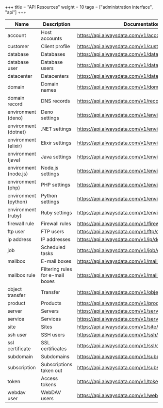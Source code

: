 +++
title = "API Resources"
weight = 10
tags = ["administration interface", "api"]
+++

|Name|Description|Documentation|
|--- |--- |--- |
|account|Host accounts|https://api.alwaysdata.com/v1/account/doc/|
|customer|Client profile|https://api.alwaysdata.com/v1/customer/doc/|
|database|Databases|https://api.alwaysdata.com/v1/database/doc/|
|database user|Database users|https://api.alwaysdata.com/v1/database/user/doc/|
|datacenter|Datacenters|https://api.alwaysdata.com/v1/datacenter/doc/|
|domain|Domain names|https://api.alwaysdata.com/v1/domain/doc/|
|domain record|DNS records|https://api.alwaysdata.com/v1/record/doc/|
|environment (deno)|Deno settings|https://api.alwaysdata.com/v1/environment/deno/doc/|
|environment (dotnet)|.NET settings|https://api.alwaysdata.com/v1/environment/dotnet/doc/|
|environment (elixir)|Elixir settings|https://api.alwaysdata.com/v1/environment/elixir/doc/|
|environment (java)|Java settings|https://api.alwaysdata.com/v1/environment/java/doc/|
|environment (node.js)|Node.js settings|https://api.alwaysdata.com/v1/environment/nodejs/doc/|
|environment (php)|PHP settings|https://api.alwaysdata.com/v1/environment/php/doc/|
|environment (python)|Python settings|https://api.alwaysdata.com/v1/environment/python/doc/|
|environment (ruby)|Ruby settings|https://api.alwaysdata.com/v1/environment/ruby/doc/|
|firewall rule|Firewall rules|https://api.alwaysdata.com/v1/firewall/doc/|
|ftp user|FTP users|https://api.alwaysdata.com/v1/ftp/doc/|
|ip address|IP addresses|https://api.alwaysdata.com/v1/ip/doc/|
|job|Scheduled tasks|https://api.alwaysdata.com/v1/job/doc/|
|mailbox|E-mail boxes|https://api.alwaysdata.com/v1/mailbox/doc/|
|mailbox rule|Filtering rules for e-mail boxes|https://api.alwaysdata.com/v1/mailbox/rule/doc/|
|object transfer|Transfer|https://api.alwaysdata.com/v1/object_transfer/doc/|
|product|Products|https://api.alwaysdata.com/v1/product/doc/|
|server|Servers|https://api.alwaysdata.com/v1/server/doc/|
|service|Services|https://api.alwaysdata.com/v1/service/doc/|
|site|Sites|https://api.alwaysdata.com/v1/site/doc/|
|ssh user|SSH users|https://api.alwaysdata.com/v1/ssh/doc/|
|ssl certificate|SSL certificates|https://api.alwaysdata.com/v1/ssl/doc/|
|subdomain|Subdomains|https://api.alwaysdata.com/v1/subdomain/doc/|
|subscription|Subscriptions taken out|https://api.alwaysdata.com/v1/subscription/doc/|
|token|Access tokens|https://api.alwaysdata.com/v1/token/doc/|
|webdav user|WebDAV users|https://api.alwaysdata.com/v1/webdav/doc/|

